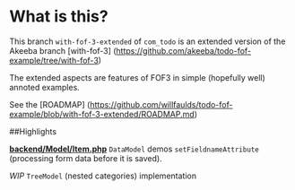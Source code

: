 What is this?
================================================================================
This branch `with-fof-3-extended` of `com_todo` is an extended version of the Akeeba branch [with-fof-3] (https://github.com/akeeba/todo-fof-example/tree/with-fof-3)

The extended aspects are features of FOF3 in simple (hopefully well) annoted examples.

See the [ROADMAP] (https://github.com/willfaulds/todo-fof-example/blob/with-fof-3-extended/ROADMAP.md)


##Highlights

**[backend/Model/Item.php](https://github.com/willfaulds/todo-fof-example/blob/with-fof-3-extended/component/backend/Model/Item.php)**
`DataModel` demos `setFieldnameAttribute` (processing form data before it is saved).

*WIP* `TreeModel` (nested categories) implementation 
